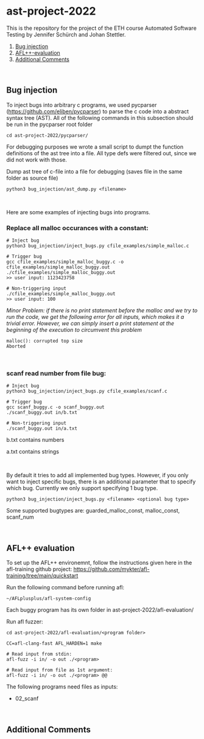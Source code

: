 # ast-project-2022

This is the repository for the project of the ETH course Automated Software Testing by Jennifer Schürch and Johan Stettler. 

1. [Bug injection](#bug-injection)
2. [AFL++-evaluation](#afl-evaluation)
2. [Additional Comments](#additional-comments)

<br/>

## Bug injection

To inject bugs into arbitrary c programs, we used pycparser (https://github.com/eliben/pycparser) to parse the c code into a abstract syntax tree (AST). All of the following commands in this subsection should be run in the pycparser root folder
```
cd ast-project-2022/pycparser/
```

For debugging purposes we wrote a small script to dumpt the function definitions of the ast tree into a file. All type defs were filtered out, since we did not work with those.

Dump ast tree of c-file into a file for debugging (saves file in the same folder as source file)
```
python3 bug_injection/ast_dump.py <filename>
```

<br/>

Here are some examples of injecting bugs into programs.


### Replace all **malloc** occurances with a constant:
```
# Inject bug
python3 bug_injection/inject_bugs.py cfile_examples/simple_malloc.c

# Trigger bug
gcc cfile_examples/simple_malloc_buggy.c -o cfile_examples/simple_malloc_buggy.out
./cfile_examples/simple_malloc_buggy.out
>> user input: 1123423758

# Non-triggering input
./cfile_examples/simple_malloc_buggy.out 
>> user input: 100

```

*Minor Problem: if there is no print statement before the malloc and we try to run the code, we get the following error for all inputs, which makes it a trivial error. However, we can simply insert a print statement at the beginning of the execution to circumvent this problem*
```
malloc(): corrupted top size
Aborted
```

<br/>

### **scanf** read number from file bug:
```
# Inject bug
python3 bug_injection/inject_bugs.py cfile_examples/scanf.c

# Trigger bug
gcc scanf_buggy.c -o scanf_buggy.out
./scanf_buggy.out in/b.txt 

# Non-triggering input
./scanf_buggy.out in/a.txt

```
b.txt contains numbers

a.txt contains strings

<br/>

By default it tries to add all implemented bug types. 
However, if you only want to inject specific bugs, there is an additional parameter that to specify which bug. 
Currently we only support specifying 1 bug type. 
```
python3 bug_injection/inject_bugs.py <filename> <optional bug type>
```
Some supported bugtypes are: guarded_malloc_const, malloc_const, scanf_num 

<br/>

## AFL++ evaluation

To set up the AFL++ environemnt, follow the instructions given here in the afl-training github project: https://github.com/mykter/afl-training/tree/main/quickstart

Run the following command before running afl:
```
~/AFLplusplus/afl-system-config
```

Each buggy program has its own folder in ast-project-2022/afl-evaluation/

Run afl fuzzer:
```
cd ast-project-2022/afl-evaluation/<program folder>

CC=afl-clang-fast AFL_HARDEN=1 make

# Read input from stdin:
afl-fuzz -i in/ -o out ./<program>

# Read input from file as 1st argument:
afl-fuzz -i in/ -o out ./<program> @@
``` 

The following programs need files as inputs:
- 02_scanf

<br/>

## Additional Comments

